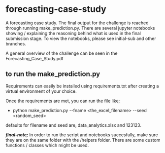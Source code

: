 # forecasting-case-study
A forecasting case study. The final output for the challenge is reached through running make_prediction.py. There are several jupyter notebooks showing / explaining the reasoning behind what is used in the final submission stage. To view the notebooks, please see initial-sub and other branches.

A general overview of the challenge can be seen in the Forecasting_Case_Study.pdf

## to run the make_prediction.py
Requirements can easily be installed using requirements.txt after creating a virtual environment of your choice.

Once the requirements are met, you can run the file like;

* python make_prediction.py --fname <the_excel_filename> --seed <random_seed>

defaults for filename and seed are, data_analytics.xlsx and 123123.

***final-note;***
In order to run the script and notebooks succesfully, make sure they are on the same folder with the /helpers folder. There are some custom functions / classes which might be used.
